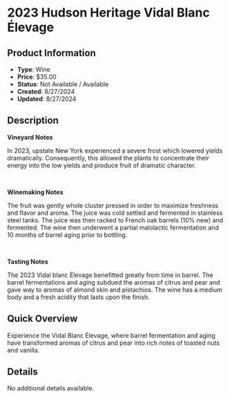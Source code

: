 # 2023 Hudson Heritage Vidal Blanc Élevage

## Product Information
- **Type**: Wine
- **Price**: $35.00
- **Status**: Not Available / Available
- **Created**: 8/27/2024
- **Updated**: 8/27/2024

## Description
<p><strong>Vineyard Notes</strong></p>
<p>In 2023, upstate New York experienced a severe frost which lowered yields dramatically. Consequently, this allowed the plants to concentrate their energy into the low yields and produce fruit of dramatic character.</p>
<p>&nbsp;</p>
<p><strong>Winemaking Notes</strong></p>
<p>The fruit was gently whole cluster pressed in order to maximize freshness and flavor and aroma. The juice was cold settled and fermented in stainless steel tanks. The juice was then racked to French oak barrels (10% new) and fermented. The wine then underwent a partial malolactic fermentation and 10 months of barrel aging prior to bottling.</p>
<p>&nbsp;</p>
<p><strong>Tasting Notes</strong></p>
<p>The 2023 Vidal blanc &Eacute;levage benefitted greatly from time in barrel. The barrel fermentations and aging subdued the aromas of citrus and pear and gave way to aromas of almond skin and pistachios. The wine has a medium body and a fresh acidity that lasts upon the finish.</p>

## Quick Overview
Experience the Vidal Blanc Élevage, where barrel fermentation and aging have transformed aromas of citrus and pear into rich notes of toasted nuts and vanilla.

## Details
No additional details available.
